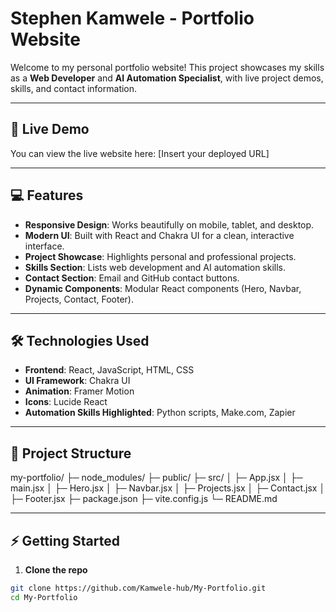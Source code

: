 # Stephen Kamwele - Portfolio Website

Welcome to my personal portfolio website! This project showcases my skills as a **Web Developer** and **AI Automation Specialist**, with live project demos, skills, and contact information.

---

## 🚀 Live Demo
You can view the live website here: [Insert your deployed URL]

---

## 💻 Features
- **Responsive Design**: Works beautifully on mobile, tablet, and desktop.
- **Modern UI**: Built with React and Chakra UI for a clean, interactive interface.
- **Project Showcase**: Highlights personal and professional projects.
- **Skills Section**: Lists web development and AI automation skills.
- **Contact Section**: Email and GitHub contact buttons.
- **Dynamic Components**: Modular React components (Hero, Navbar, Projects, Contact, Footer).

---

## 🛠 Technologies Used
- **Frontend**: React, JavaScript, HTML, CSS
- **UI Framework**: Chakra UI
- **Animation**: Framer Motion
- **Icons**: Lucide React
- **Automation Skills Highlighted**: Python scripts, Make.com, Zapier

---

## 📂 Project Structure
my-portfolio/
├─ node_modules/
├─ public/
├─ src/
│ ├─ App.jsx
│ ├─ main.jsx
│ ├─ Hero.jsx
│ ├─ Navbar.jsx
│ ├─ Projects.jsx
│ ├─ Contact.jsx
│ ├─ Footer.jsx
├─ package.json
├─ vite.config.js
└─ README.md


---

## ⚡ Getting Started

1. **Clone the repo**
```bash
git clone https://github.com/Kamwele-hub/My-Portfolio.git
cd My-Portfolio
